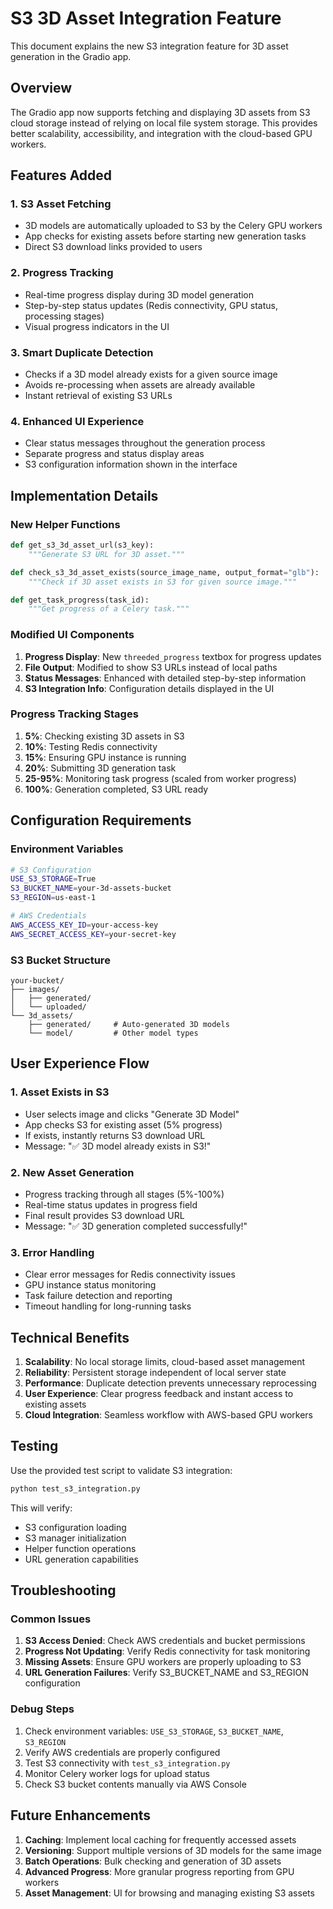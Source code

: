 # S3 3D Asset Integration Feature

This document explains the new S3 integration feature for 3D asset generation in the Gradio app.

## Overview

The Gradio app now supports fetching and displaying 3D assets from S3 cloud storage instead of relying on local file system storage. This provides better scalability, accessibility, and integration with the cloud-based GPU workers.

## Features Added

### 1. **S3 Asset Fetching**
- 3D models are automatically uploaded to S3 by the Celery GPU workers
- App checks for existing assets before starting new generation tasks
- Direct S3 download links provided to users

### 2. **Progress Tracking**
- Real-time progress display during 3D model generation
- Step-by-step status updates (Redis connectivity, GPU status, processing stages)
- Visual progress indicators in the UI

### 3. **Smart Duplicate Detection**
- Checks if a 3D model already exists for a given source image
- Avoids re-processing when assets are already available
- Instant retrieval of existing S3 URLs

### 4. **Enhanced UI Experience**
- Clear status messages throughout the generation process
- Separate progress and status display areas
- S3 configuration information shown in the interface

## Implementation Details

### New Helper Functions

```python
def get_s3_3d_asset_url(s3_key):
    """Generate S3 URL for 3D asset."""

def check_s3_3d_asset_exists(source_image_name, output_format="glb"):
    """Check if 3D asset exists in S3 for given source image."""

def get_task_progress(task_id):
    """Get progress of a Celery task."""
```

### Modified UI Components

1. **Progress Display**: New `threeded_progress` textbox for progress updates
2. **File Output**: Modified to show S3 URLs instead of local paths
3. **Status Messages**: Enhanced with detailed step-by-step information
4. **S3 Integration Info**: Configuration details displayed in the UI

### Progress Tracking Stages

1. **5%**: Checking existing 3D assets in S3
2. **10%**: Testing Redis connectivity
3. **15%**: Ensuring GPU instance is running
4. **20%**: Submitting 3D generation task
5. **25-95%**: Monitoring task progress (scaled from worker progress)
6. **100%**: Generation completed, S3 URL ready

## Configuration Requirements

### Environment Variables

```bash
# S3 Configuration
USE_S3_STORAGE=True
S3_BUCKET_NAME=your-3d-assets-bucket
S3_REGION=us-east-1

# AWS Credentials
AWS_ACCESS_KEY_ID=your-access-key
AWS_SECRET_ACCESS_KEY=your-secret-key
```

### S3 Bucket Structure

```
your-bucket/
├── images/
│   ├── generated/
│   └── uploaded/
└── 3d_assets/
    ├── generated/     # Auto-generated 3D models
    └── model/         # Other model types
```

## User Experience Flow

### 1. **Asset Exists in S3**
- User selects image and clicks "Generate 3D Model"
- App checks S3 for existing asset (5% progress)
- If exists, instantly returns S3 download URL
- Message: "✅ 3D model already exists in S3!"

### 2. **New Asset Generation**
- Progress tracking through all stages (5%-100%)
- Real-time status updates in progress field
- Final result provides S3 download URL
- Message: "✅ 3D generation completed successfully!"

### 3. **Error Handling**
- Clear error messages for Redis connectivity issues
- GPU instance status monitoring
- Task failure detection and reporting
- Timeout handling for long-running tasks

## Technical Benefits

1. **Scalability**: No local storage limits, cloud-based asset management
2. **Reliability**: Persistent storage independent of local server state
3. **Performance**: Duplicate detection prevents unnecessary reprocessing
4. **User Experience**: Clear progress feedback and instant access to existing assets
5. **Cloud Integration**: Seamless workflow with AWS-based GPU workers

## Testing

Use the provided test script to validate S3 integration:

```bash
python test_s3_integration.py
```

This will verify:
- S3 configuration loading
- S3 manager initialization
- Helper function operations
- URL generation capabilities

## Troubleshooting

### Common Issues

1. **S3 Access Denied**: Check AWS credentials and bucket permissions
2. **Progress Not Updating**: Verify Redis connectivity for task monitoring
3. **Missing Assets**: Ensure GPU workers are properly uploading to S3
4. **URL Generation Failures**: Verify S3_BUCKET_NAME and S3_REGION configuration

### Debug Steps

1. Check environment variables: `USE_S3_STORAGE`, `S3_BUCKET_NAME`, `S3_REGION`
2. Verify AWS credentials are properly configured
3. Test S3 connectivity with `test_s3_integration.py`
4. Monitor Celery worker logs for upload status
5. Check S3 bucket contents manually via AWS Console

## Future Enhancements

1. **Caching**: Implement local caching for frequently accessed assets
2. **Versioning**: Support multiple versions of 3D models for the same image
3. **Batch Operations**: Bulk checking and generation of 3D assets
4. **Advanced Progress**: More granular progress reporting from GPU workers
5. **Asset Management**: UI for browsing and managing existing S3 assets
